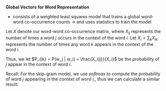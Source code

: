 
**Global Vectors for Word Representation**
- consists of a weighted least squares model that trains a global word-word co-occurrence counts -> and uses statistics to train the model 

Let $X$ denote our word-word co-occurrence matrix, where $X_{ij}$ represents the number of times a word $j$ occurs in the context of the word $i$. Let $X_i = \sum_k X_{ik}$ represents the number of times any word $k$ appears in the context of the word $i$. 

Thus, we let $P_{ik} = P(w_j | w_i) = \frac{X_{ij}}{X_i}$ be the probability of $j$ appear in the context of word $i$. 

Recall: For the skip-gram model, we use $softmax$ to compute the probability of word $j$ appearing in the context of word $i$,, thus we can calculate a similar result:
